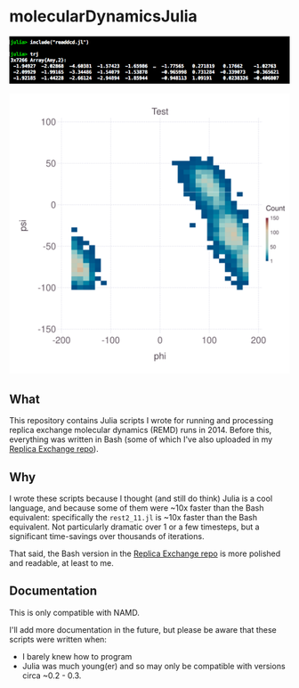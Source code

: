 # molecularDynamicsJulia

![Alt text](readdcd_screen.png)

![Alt text](myplot.svg)

## What

This repository contains Julia scripts I wrote for running and processing replica exchange molecular dynamics (REMD) runs in 2014. Before this, everything was written in Bash (some of which I've also uploaded in my [Replica Exchange repo](https://github.com/sndean/replica-exchange)).
 
## Why

I wrote these scripts because I thought (and still do think) Julia is a cool language, and because some of them were ~10x faster than the Bash equivalent: specifically the `rest2_11.jl` is ~10x faster than the Bash equivalent. Not particularly dramatic over 1 or a few timesteps, but a significant time-savings over thousands of iterations.

That said, the Bash version in the [Replica Exchange repo](https://github.com/sndean/replica-exchange) is more polished and readable, at least to me.

## Documentation

This is only compatible with NAMD.

I'll add more documentation in the future, but please be aware that these scripts were written when:
 - I barely knew how to program
 - Julia was much young(er) and so may only be compatible with versions circa ~0.2 - 0.3.
 
